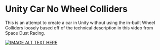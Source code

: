 # Unity Car No Wheel Colliders

This is an attempt to create a car in Unity without using the in-built Wheel Colliders loosely based off of the technical description in this video from Space Dust Racing.

[![IMAGE ALT TEXT HERE](http://img.youtube.com/vi/LG1CtlFRmpU/0.jpg)](https://youtu.be/LG1CtlFRmpU)
